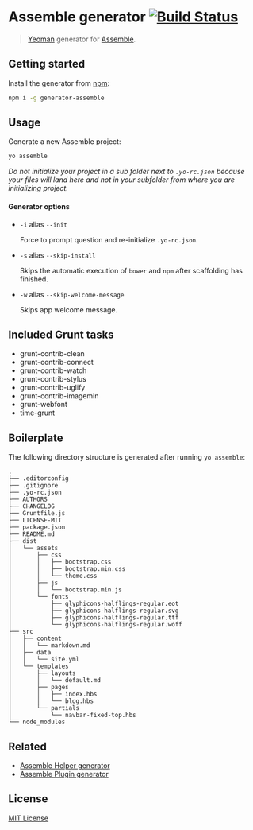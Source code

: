 # Assemble generator [![Build Status](https://travis-ci.org/assemble/generator-assemble.svg)](https://travis-ci.org/assemble/generator-assemble)

> [Yeoman][yeoman] generator for [Assemble][assemble].

## Getting started

Install the generator from [npm](npmjs.org):

``` bash
npm i -g generator-assemble
```

## Usage

Generate a new Assemble project:

```bash
yo assemble
```

_Do not initialize your project in a sub folder next to `.yo-rc.json` because your files will land here and not in your subfolder from where you are initializing project._

#### Generator options

* `-i` alias `--init`

  Force to prompt question and re-initialize `.yo-rc.json`.

* `-s` alias `--skip-install`

  Skips the automatic execution of `bower` and `npm` after scaffolding has finished.

* `-w` alias `--skip-welcome-message`

  Skips app welcome message.


## Included Grunt tasks

* grunt-contrib-clean
* grunt-contrib-connect
* grunt-contrib-watch
* grunt-contrib-stylus
* grunt-contrib-uglify
* grunt-contrib-imagemin
* grunt-webfont
* time-grunt


## Boilerplate

The following directory structure is generated after running `yo assemble`:

    .
    ├── .editorconfig
    ├── .gitignore
    ├── .yo-rc.json
    ├── AUTHORS
    ├── CHANGELOG
    ├── Gruntfile.js
    ├── LICENSE-MIT
    ├── package.json
    ├── README.md
    ├── dist
    │   └── assets
    │       ├── css
    │       │   ├── bootstrap.css
    │       │   ├── bootstrap.min.css
    │       │   └── theme.css
    │       ├── js
    │       │   └── bootstrap.min.js
    │       └── fonts
    │           ├── glyphicons-halflings-regular.eot
    │           ├── glyphicons-halflings-regular.svg
    │           ├── glyphicons-halflings-regular.ttf
    │           └── glyphicons-halflings-regular.woff
    ├── src
    │   ├── content
    │   │   └── markdown.md
    │   ├── data
    │   │   └── site.yml
    │   └── templates
    │       ├── layouts
    │       │   └── default.md
    │       ├── pages
    │       │   ├── index.hbs
    │       │   └── blog.hbs
    │       └── partials
    │           └── navbar-fixed-top.hbs
    └── node_modules


## Related

 * [Assemble Helper generator](https://github.com/assemble/generator-helper)
 * [Assemble Plugin generator](https://github.com/assemble/generator-plugin)

## License
[MIT License](http://en.wikipedia.org/wiki/MIT_License)

[yeoman]: http://yeoman.io/
[assemble]: http://assemble.io
